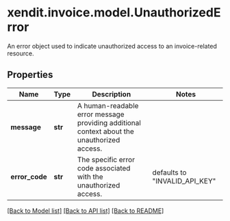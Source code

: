 # xendit.invoice.model.UnauthorizedError

An error object used to indicate unauthorized access to an invoice-related resource.

## Properties
Name | Type | Description | Notes
------------ | ------------- | ------------- | -------------
**message** | **str** | A human-readable error message providing additional context about the unauthorized access. | 
**error_code** | **str** | The specific error code associated with the unauthorized access. | defaults to "INVALID_API_KEY"

[[Back to Model list]](../README.md#documentation-for-models) [[Back to API list]](../README.md#documentation-for-api-endpoints) [[Back to README]](../README.md)


